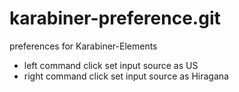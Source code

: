 # karabiner-preference.git

preferences for Karabiner-Elements

- left command click set input source as US
- right command click set input source as Hiragana


